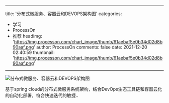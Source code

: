 
---
title: '分布式微服务、容器云和DEVOPS架构图'
categories: 
 - 学习
 - ProcessOn
 - 推荐
headimg: 'https://img.processon.com/chart_image/thumb/61aebaf5e0b34d02d8b90aaf.png'
author: ProcessOn
comments: false
date: 2021-12-20 02:40:59
thumbnail: 'https://img.processon.com/chart_image/thumb/61aebaf5e0b34d02d8b90aaf.png'
---

<div>   
<img class="thumb" alt="分布式微服务、容器云和DEVOPS架构图" src="https://img.processon.com/chart_image/thumb/61aebaf5e0b34d02d8b90aaf.png" referrerpolicy="no-referrer">
<p>基于spring cloud的分布式微服务系统架构，结合DevOps生态工具链和容器云化的自动化部署，符合快速迭代的敏捷..</p>  
</div>
            